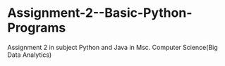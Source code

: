 # Assignment-2--Basic-Python-Programs
Assignment 2 in subject Python and Java in Msc. Computer Science(Big Data Analytics)
